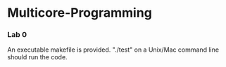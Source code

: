 # Multicore-Programming

### Lab 0
An executable makefile is provided. "./test" on a Unix/Mac command line should run the code.
